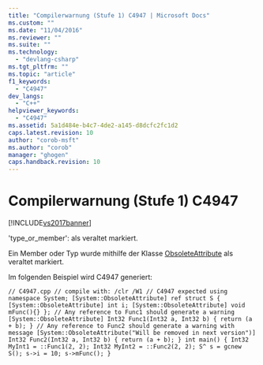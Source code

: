 ```yaml
---
title: "Compilerwarnung (Stufe 1) C4947 | Microsoft Docs"
ms.custom: ""
ms.date: "11/04/2016"
ms.reviewer: ""
ms.suite: ""
ms.technology: 
  - "devlang-csharp"
ms.tgt_pltfrm: ""
ms.topic: "article"
f1_keywords: 
  - "C4947"
dev_langs: 
  - "C++"
helpviewer_keywords: 
  - "C4947"
ms.assetid: 5a1d484e-b4c7-4de2-a145-d8dcfc2fc1d2
caps.latest.revision: 10
author: "corob-msft"
ms.author: "corob"
manager: "ghogen"
caps.handback.revision: 10
---
```

# Compilerwarnung (Stufe 1) C4947
[!INCLUDE[vs2017banner](../../assembler/inline/includes/vs2017banner.md)]

'type\_or\_member': als veraltet markiert.  
  
 Ein Member oder Typ wurde mithilfe der Klasse [ObsoleteAttribute](frlrfSystemObsoleteAttributeClassTopic) als veraltet markiert.  
  
 Im folgenden Beispiel wird C4947 generiert:  
  
```  
// C4947.cpp // compile with: /clr /W1 // C4947 expected using namespace System; [System::ObsoleteAttribute] ref struct S { [System::ObsoleteAttribute] int i; [System::ObsoleteAttribute] void mFunc(){} }; // Any reference to Func1 should generate a warning [System::ObsoleteAttribute] Int32 Func1(Int32 a, Int32 b) { return (a + b); } // Any reference to Func2 should generate a warning with  message [System::ObsoleteAttribute("Will be removed in next version")] Int32 Func2(Int32 a, Int32 b) { return (a + b); } int main() { Int32 MyInt1 = ::Func1(2, 2); Int32 MyInt2 = ::Func2(2, 2); S^ s = gcnew S(); s->i = 10; s->mFunc(); }  
```